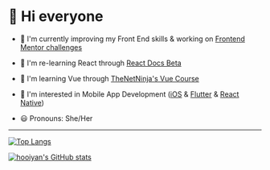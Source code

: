 # 👋 Hi everyone

- 🥅 I'm currently improving my Front End skills & working on [Frontend Mentor challenges](https://www.frontendmentor.io/challenges)


- 🌱 I'm re-learning React through [React Docs Beta](https://beta.reactjs.org/learn)


- 🍏 I'm learning Vue through [TheNetNinja's Vue Course](https://netninja.dev/p/build-websites-with-vue-3-firebase)


- 📱 I'm interested in Mobile App Development ([iOS](https://developer.apple.com/tutorials/app-dev-training) & [Flutter](https://flutter.dev/) & [React Native](https://reactnative.dev/))


- 😃 Pronouns: She/Her

---

[![Top Langs](https://github-readme-stats.vercel.app/api/top-langs/?username=hooiyan&theme=vue-dark&show_icons=true&layout=compact&hide_title=true)](https://github.com/hooiyan/github-readme-stats)

[![hooiyan's GitHub stats](https://github-readme-stats.vercel.app/api?username=hooiyan&theme=vue-dark&show_icons=true&hide_title=true&hide_rank=true&disable_animations=true)](https://github.com/hooiyan/github-readme-stats)

<!---
hooiyan/hooiyan is a ✨ special ✨ repository because its `README.md` (this file) appears on your GitHub profile.
You can click the Preview link to take a look at your changes.
--->

